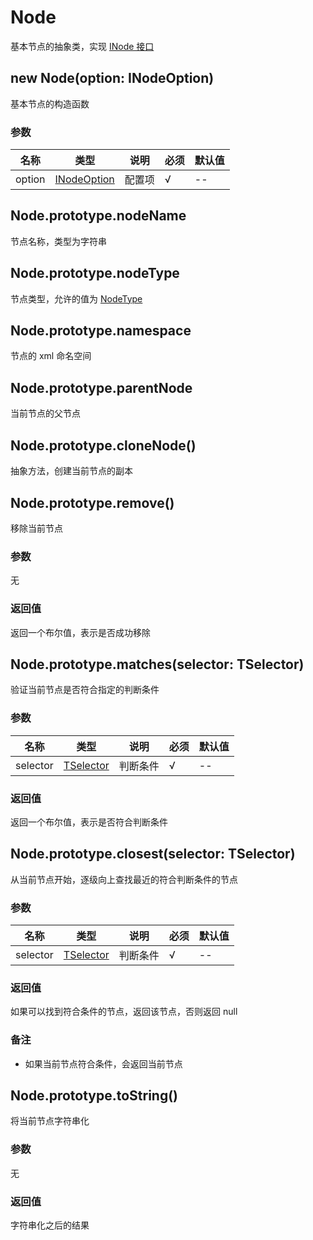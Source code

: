 # Node

基本节点的抽象类，实现 [INode 接口](types.md#inode)

## new Node(option: INodeOption)

基本节点的构造函数

### 参数

名称 | 类型 | 说明 | 必须 | 默认值
---- | ---- | ---- | ---- | ----
option | [INodeOption](types.md#inodeoption) | 配置项 | √ | --

## Node.prototype.nodeName

节点名称，类型为字符串

## Node.prototype.nodeType

节点类型，允许的值为 [NodeType](node-type.md)

## Node.prototype.namespace

节点的 xml 命名空间

## Node.prototype.parentNode

当前节点的父节点

## Node.prototype.cloneNode()

抽象方法，创建当前节点的副本

## Node.prototype.remove()

移除当前节点

### 参数

无

### 返回值

返回一个布尔值，表示是否成功移除

## Node.prototype.matches(selector: TSelector)

验证当前节点是否符合指定的判断条件

### 参数

名称 | 类型 | 说明 | 必须 | 默认值
---- | ---- | ---- | ---- | ----
selector | [TSelector](types.md#tselector) | 判断条件 | √ | --

### 返回值

返回一个布尔值，表示是否符合判断条件

## Node.prototype.closest(selector: TSelector)

从当前节点开始，逐级向上查找最近的符合判断条件的节点

### 参数

名称 | 类型 | 说明 | 必须 | 默认值
---- | ---- | ---- | ---- | ----
selector | [TSelector](types.md#tselector) | 判断条件 | √ | --

### 返回值

如果可以找到符合条件的节点，返回该节点，否则返回 null

### 备注

- 如果当前节点符合条件，会返回当前节点

## Node.prototype.toString()

将当前节点字符串化

### 参数

无

### 返回值

字符串化之后的结果
